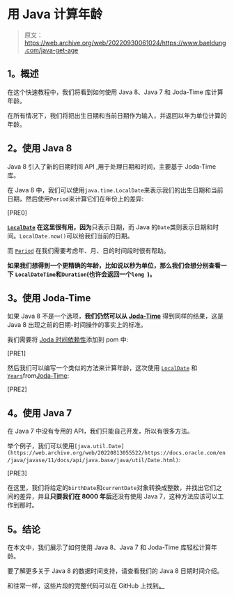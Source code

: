# 用 Java 计算年龄

> 原文：<https://web.archive.org/web/20220930061024/https://www.baeldung.com/java-get-age>

## **1。概述**

在这个快速教程中，我们将看到如何使用 Java 8、Java 7 和 Joda-Time 库计算年龄。

在所有情况下，我们将把出生日期和当前日期作为输入，并返回以年为单位计算的年龄。

## **2。使用 Java 8**

Java 8 引入了新的日期时间 API ,用于处理日期和时间，主要基于 Joda-Time 库。

在 Java 8 中，我们可以使用`java.time.LocalDate`来表示我们的出生日期和当前日期，然后使用`Period`来计算它们在年份上的差异:

[PRE0]

**[`LocalDate`](https://web.archive.org/web/20220813055522/https://docs.oracle.com/en/java/javase/11/docs/api/java.base/java/time/LocalDate.html) 在这里很有用，因为**只表示日期，而 Java 的`Date`类则表示日期和时间。`LocalDate.now()`可以给我们当前的日期。

而 [`Period`](https://web.archive.org/web/20220813055522/https://docs.oracle.com/en/java/javase/11/docs/api/java.base/java/time/Period.html) 在我们需要考虑年、月、日的时间段时很有帮助。

**如果我们想得到一个更精确的年龄，比如说以秒为单位，那么我们会想分别查看一下** **`LocalDateTime`和`Duration`(也许会返回一个`long `)。**

## **3。使用 Joda-Time**

如果 Java 8 不是一个选项，**我们仍然可以从 [Joda-Time](https://web.archive.org/web/20220813055522/http://www.joda.org/joda-time/)** 得到同样的结果，这是 Java 8 出现之前的日期-时间操作的事实上的标准。

我们需要将 [Joda 时间依赖性](https://web.archive.org/web/20220813055522/https://search.maven.org/classic/#artifactdetails%7Cjoda-time%7Cjoda-time%7C2.10%7Cjar)添加到 pom 中:

[PRE1]

然后我们可以编写一个类似的方法来计算年龄，这次使用 [`LocalDate`](https://web.archive.org/web/20220813055522/http://www.joda.org/joda-time/apidocs/index.html) 和[`Years`](https://web.archive.org/web/20220813055522/http://joda-time.sourceforge.net/apidocs/org/joda/time/Years.html)from[Joda-Time](/web/20220813055522/https://www.baeldung.com/joda-time):

[PRE2]

## **4。使用 Java 7**

在 Java 7 中没有专用的 API，我们只能自己开发，所以有很多方法。

举个例子，我们可以使用`[java.util.Date](https://web.archive.org/web/20220813055522/https://docs.oracle.com/en/java/javase/11/docs/api/java.base/java/util/Date.html)`:

[PRE3]

在这里，我们将给定的`birthDate`和`currentDate`对象转换成整数，并找出它们之间的差异，并且**只要我们在 8000 年后**还没有使用 Java 7，这种方法应该可以工作到那时。

## **5。结论**

在本文中，我们展示了如何使用 Java 8、Java 7 和 Joda-Time 库轻松计算年龄。

要了解更多关于 Java 8 的数据时间支持，请查看我们的 Java 8 日期时间介绍。

和往常一样，这些片段的完整代码可以在 GitHub 上找到[。](https://web.archive.org/web/20220813055522/https://github.com/eugenp/tutorials/tree/master/core-java-modules/core-java-date-operations-1)